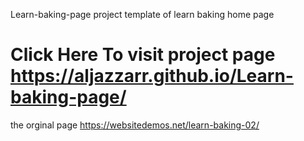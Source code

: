  Learn-baking-page
project template of learn baking home page
# Click Here To visit project page https://aljazzarr.github.io/Learn-baking-page/
the orginal page 
https://websitedemos.net/learn-baking-02/
